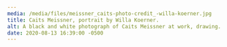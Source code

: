 ```yaml
---
media: /media/files/meissner_caits-photo-credit_-willa-koerner.jpg
title: Caits Meissner, portrait by Willa Koerner.
alt: A black and white photograph of Caits Meissner at work, drawing.
date: 2020-08-13 16:39:00 -0500
---
```

